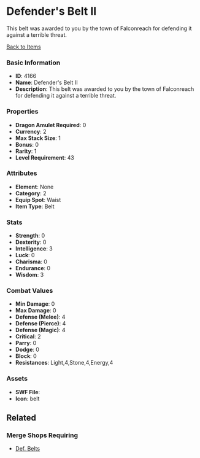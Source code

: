 # Defender's Belt II

This belt was awarded to you by the town of Falconreach for defending it against a terrible threat. 

[Back to Items](../items.md)

### Basic Information

- **ID**: 4166
- **Name**: Defender&#039;s Belt II
- **Description**: This belt was awarded to you by the town of Falconreach for defending it against a terrible threat. 

### Properties

- **Dragon Amulet Required**: 0
- **Currency**: 2
- **Max Stack Size**: 1
- **Bonus**: 0
- **Rarity**: 1
- **Level Requirement**: 43

### Attributes

- **Element**: None
- **Category**: 2
- **Equip Spot**: Waist
- **Item Type**: Belt

### Stats

- **Strength**: 0
- **Dexterity**: 0
- **Intelligence**: 3
- **Luck**: 0
- **Charisma**: 0
- **Endurance**: 0
- **Wisdom**: 3

### Combat Values

- **Min Damage**: 0
- **Max Damage**: 0
- **Defense (Melee)**: 4
- **Defense (Pierce)**: 4
- **Defense (Magic)**: 4
- **Critical**: 2
- **Parry**: 0
- **Dodge**: 0
- **Block**: 0
- **Resistances**: Light,4,Stone,4,Energy,4

### Assets

- **SWF File**: 
- **Icon**: belt

## Related

### Merge Shops Requiring

- [Def. Belts](../merge-shops/71-def-belts.md)

